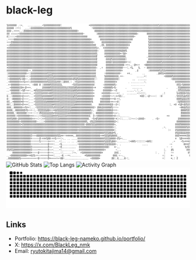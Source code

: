 # black-leg
<picture>
  <img alt="z-gn" src="./src/z-gn.png">
</picture>

<!-- GitHub Stats -->
<picture>
  <source media="(prefers-color-scheme: dark)" srcset="https://github-readme-stats.vercel.app/api?username=black-leg-nameko&show_icons=true&hide_border=true&count_private=true&theme=tokyonight">
  <img alt="GitHub Stats" src="https://github-readme-stats.vercel.app/api?username=black-leg-nameko&show_icons=true&hide_border=true&count_private=true&theme=tokyonight">
</picture>

<!-- Top Languages -->
<picture>
  <source media="(prefers-color-scheme: dark)" srcset="https://github-readme-stats.vercel.app/api/top-langs/?username=black-leg-nameko&layout=compact&hide_border=true&langs_count=8&theme=tokyonight">
  <img alt="Top Langs" src="https://github-readme-stats.vercel.app/api/top-langs/?username=black-leg-nameko&layout=compact&hide_border=true&langs_count=8&theme=tokyonight">
</picture>

<!-- Activity Graph -->
<picture>
  <source media="(prefers-color-scheme: dark)" srcset="https://github-readme-activity-graph.vercel.app/graph?username=black-leg-nameko&hide_border=true&area=true&theme=tokyo-night">
  <img alt="Activity Graph" src="https://github-readme-activity-graph.vercel.app/graph?username=black-leg-nameko&hide_border=true&area=true&theme=tokyo-night">
</picture>


<picture>
  <source media="(prefers-color-scheme: dark)" srcset="https://github.com/black-leg-nameko/black-leg-nameko/blob/output/snake-dark.svg">
  <img alt="snake animation" src="https://github.com/black-leg-nameko/black-leg-nameko/blob/output/snake.svg">
</picture>


## Links
- Portfolio: https://black-leg-nameko.github.io/portfolio/
- X: https://x.com/BlackLeg_nmk
- Email: ryutokitajima14@gmail.com
